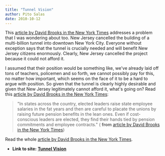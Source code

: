 ```yaml
---
title: "Tunnel Vision"
author: Pito Salas
date: 2010-10-12
---
```




This [article by David Brooks in the New York
Times](<http://www.nytimes.com/2010/10/12/opinion/12brooks.html>) addresses a
problem that I was wondering about too. New Jersey cancelled the building of a
multi-billion tunnel into downtown New York City. Everyone without exception
says that the tunnel is crucially needed and will benefit New Jersey citizens
enormously. Clearly, New Jersey cancelled the project because it could not
afford it.

I assumed that their position would be something like, we've already laid off
tons of teachers, policemen and so forth, we cannot possibly pay for this, no
matter how important, which seems on the face of it to be a hard to argue with
position. So given that the tunnel is clearly highly desirable and given that
New Jersey legitimately cannot afford it, what's going on? Read this [article
by David Brooks in the New York
Times](<http://www.nytimes.com/2010/10/12/opinion/12brooks.html>):

> "In states across the country, elected leaders raise state employee salaries
> in the fat years and then are careful to placate the unions by raising
> future pension benefits in the lean ones. Even if cost-conscious leaders are
> elected, they find their hands tied by pension commitments and employee
> contracts." ( **from** [article by David Brooks in the New York
> Times](<http://www.nytimes.com/2010/10/12/opinion/12brooks.html>))

Read the whole [article by David Brooks in the New York
Times](<http://www.nytimes.com/2010/10/12/opinion/12brooks.html>).


* **Link to site:** **[Tunnel Vision](None)**
